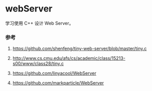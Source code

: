 # webServer

学习使用 C++ 设计 Web Server。

### 参考

1. https://github.com/shenfeng/tiny-web-server/blob/master/tiny.c

1. http://www.cs.cmu.edu/afs/cs/academic/class/15213-s00/www/class28/tiny.c

1. https://github.com/linyacool/WebServer

1. https://github.com/markparticle/WebServer

